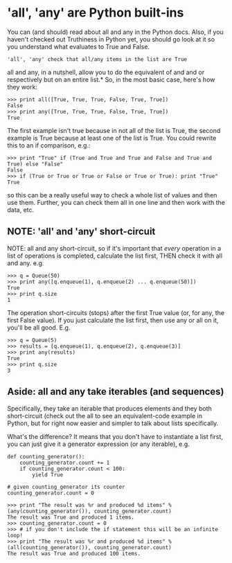 # 'all', 'any' are Python built-ins

You can \(and should\) read about all and any in the Python docs. Also, if you haven't checked out Truthiness in Python yet, you should go look at it so you understand what evaluates to True and False.

```text
'all', 'any' check that all/any items in the list are True
```

all and any, in a nutshell, allow you to do the equivalent of and and or respectively but on an entire list.\* So, in the most basic case, here's how they work:

```text
>>> print all([True, True, True, False, True, True]) 
False
>>> print any([True, True, True, False, True, True])
True
```

The first example isn't true because in not all of the list is True, the second example is True because at least one of the list is True. You could rewrite this to an if comparison, e.g.:

```text
>>> print "True" if (True and True and True and False and True and True) else "False" 
False 
>>> if (True or True or True or False or True or True): print "True"
True
```

so this can be a really useful way to check a whole list of values and then use them. Further, you can check them all in one line and then work with the data, etc.

## NOTE: 'all' and 'any' short-circuit

NOTE: all and any short-circuit, so if it's important that _every_ operation in a list of operations is completed, calculate the list first, THEN check it with all and any. e.g.

```text
>>> q = Queue(50)
>>> print any([q.enqueue(1), q.enqueue(2) ... q.enqueue(50)])  
True
>>> print q.size
1
```

The operation short-circuits \(stops\) after the first True value \(or, for any, the first False value\). If you just calculate the list first, then use any or all on it, you'll be all good. E.g.

```text
>>> q = Queue(5)
>>> results = [q.enqueue(1), q.enqueue(2), q.enqueue(3)]
>>> print any(results) 
True
>>> print q.size 
3
```

## Aside: all and any take iterables \(and sequences\)

Specifically, they take an iterable that produces elements and they both short-circuit \(check out the all to see an equivalent-code example in Python, but for right now easier and simpler to talk about lists specifically.

What's the difference? It means that you don't have to instantiate a list first, you can just give it a generator expression \(or any iterable\), e.g.

```text
def counting_generator():
    counting_generator.count += 1
    if counting_generator.count < 100:
        yield True

# given counting_generator its counter
counting_generator.count = 0

>>> print "The result was %r and produced %d items" % (any(counting_generator()), counting_generator.count)
The result was True and produced 1 items.
>>> counting_generator.count = 0
>>> # if you don't include the if statement this will be an infinite loop!
>>> print "The result was %r and produced %d items" % (all(counting_generator()), counting_generator.count)
The result was True and produced 100 items.
```


